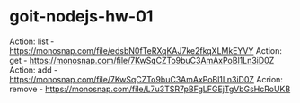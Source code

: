 # goit-nodejs-hw-01
Action: list - https://monosnap.com/file/edsbN0fTeRXqKAJ7ke2fkqXLMkEYVY 
Action: get - https://monosnap.com/file/7KwSqCZTo9buC3AmAxPoBl1Ln3iD0Z
Action: add - https://monosnap.com/file/7KwSqCZTo9buC3AmAxPoBl1Ln3iD0Z
Acrion: remove - https://monosnap.com/file/L7u3TSR7pBFgLFGEjTgVbGsHcRoUKB 